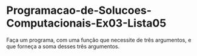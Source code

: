 # Programacao-de-Solucoes-Computacionais-Ex03-Lista05
Faça um programa, com uma função que necessite de três argumentos, e que forneça a soma desses três argumentos.
